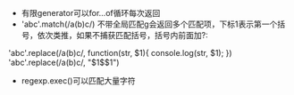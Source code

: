 * 有限generator可以for...of循环每次返回
* 'abc'.match(/a(b)c/) 不带全局匹配g会返回多个匹配项，下标1表示第一个括号，依次类推，如果不捕获匹配括号，括号内前面加?:
> 
  'abc'.replace(/a(b)c/, function(str, $1){
      console.log(str, $1);
  })
  'abc'.replace(/a(b)c/, "$1$$1")
>
* regexp.exec()可以匹配大量字符

